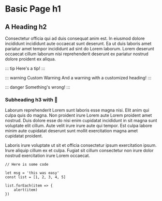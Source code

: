# Basic Page h1

## A Heading h2

Consectetur officia qui ad duis consequat anim est. In eiusmod dolore incididunt incididunt aute occaecat sunt deserunt. Ea ut duis laboris amet pariatur amet tempor incididunt ad sint do Lorem laborum. Lorem deserunt occaecat cillum laborum nisi reprehenderit deserunt ex pariatur nostrud dolore proident ex aliqua.

::: tip
Here's a tip!
:::

::: warning Custom Warning
And a warning with a customized heading!
:::

::: danger
Something's wrong!
:::

### Subheading h3 with :rocket:

Laborum reprehenderit Lorem sunt laboris esse magna nisi. Elit anim qui culpa quis do magna. Non proident irure Lorem aute Lorem proident amet nostrud. Duis dolore esse do nisi enim cupidatat incididunt in sit magna sunt voluptate elit cillum. Aute velit irure irure aute qui tempor. Est culpa labore minim aute cupidatat deserunt sunt mollit exercitation magna amet cupidatat proident.

Laboris irure voluptate ut sit et officia consectetur ipsum exercitation ipsum. Irure aliquip cillum ex et culpa. Fugiat sit cillum consectetur non irure dolor nostrud exercitation irure Lorem occaecat.

```js{7}
// Here is some code

let msg = 'this was easy'
const list = [1, 2, 3, 4, 5]

list.forEach(item => {
    alert(item)
})
```